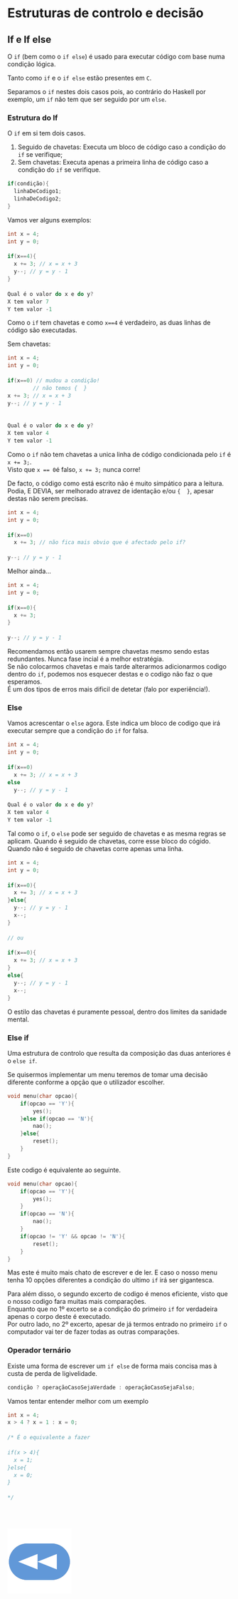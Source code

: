 # Estruturas de controlo e decisão

## If e If else
O `if` (bem como o `if else`) é usado para executar código com base numa condição lógica.

Tanto como `if` e o `if else` estão presentes em `C`.

Separamos o `if` nestes dois casos pois, ao contrário do Haskell por exemplo, um `if` não tem que ser seguido por um `else`.

### Estrutura do If

O `if` em si tem dois casos.
1. Seguido de chavetas: Executa um bloco de código caso a condição do `if` se verifique;
2. Sem chavetas: Executa apenas a primeira linha de código caso a condição do `if` se verifique.

```C
if(condição){
  linhaDeCodigo1;
  linhaDeCodigo2;
}
```

Vamos ver alguns exemplos:
```C
int x = 4;
int y = 0;

if(x==4){
  x += 3; // x = x + 3
  y--; // y = y - 1
}

Qual é o valor do x e do y?
X tem valor 7
Y tem valor -1
```
Como o `if` tem chavetas e como `x==4` é verdadeiro, as duas linhas de código são executadas.

Sem chavetas:
```C
int x = 4;
int y = 0;

if(x==0) // mudou a condição!
        // não temos {  }
x += 3; // x = x + 3
y--; // y = y - 1


Qual é o valor do x e do y?
X tem valor 4
Y tem valor -1
```
Como o `if` não tem chavetas a unica linha de código condicionada pelo `if` é `x += 3;`.
<br>Visto que `x == 0`é falso, `x += 3;` nunca corre!

De facto, o código como está escrito não é muito simpático para a leitura. Podia, E DEVIA, ser melhorado atravez de identação e/ou `{  }`, apesar destas não serem precisas.
```C
int x = 4;
int y = 0;

if(x==0)
  x += 3; // não fica mais obvio que é afectado pelo if?

y--; // y = y - 1
```
Melhor ainda...
```C
int x = 4;
int y = 0;

if(x==0){
  x += 3;
}

y--; // y = y - 1
```

Recomendamos então usarem sempre chavetas mesmo sendo estas redundantes. Nunca fase incial é a melhor estratégia.
<br>Se não colocarmos chavetas e mais tarde alterarmos adicionarmos codigo dentro do `if`, podemos nos esquecer destas e o codigo não faz o que esperamos.
<br>É um dos tipos de erros mais dificil de detetar (falo por experiência!).

### Else

Vamos acrescentar o `else` agora. Este indica um bloco de codigo que irá executar sempre que a condição do `if` for falsa.
```C
int x = 4;
int y = 0;

if(x==0)
  x += 3; // x = x + 3
else
  y--; // y = y - 1

Qual é o valor do x e do y?
X tem valor 4
Y tem valor -1
```
Tal como o `if`, o `else` pode ser seguido de chavetas e as mesma regras se aplicam.
Quando é seguido de chavetas, corre esse bloco do cógido.
Quando não é seguido de chavetas corre apenas uma linha.
```C
int x = 4;
int y = 0;

if(x==0){
  x += 3; // x = x + 3
}else{
  y--; // y = y - 1
  x--;
}

// ou

if(x==0){
  x += 3; // x = x + 3
}
else{
  y--; // y = y - 1
  x--;
}
```
O estilo das chavetas é puramente pessoal, dentro dos limites da sanidade mental.

### Else if
Uma estrutura de controlo que resulta da composição das duas anteriores é o `else if`.

Se quisermos implementar um menu teremos de tomar uma decisão diferente conforme a opção que o utilizador escolher.
```C
void menu(char opcao){
    if(opcao == 'Y'){
        yes();
    }else if(opcao == 'N'){
        nao();
    }else{
        reset();
    }
}
```
Este codigo é equivalente ao seguinte.
```C
void menu(char opcao){
    if(opcao == 'Y'){
        yes();
    }
    if(opcao == 'N'){
        nao();
    }
    if(opcao != 'Y' && opcao != 'N'){
        reset();
    }
}
```
Mas este é muito mais chato de escrever e de ler. E caso o nosso menu tenha 10 opções diferentes a condição do ultimo `if` irá ser gigantesca.

Para além disso, o segundo excerto de codigo é menos eficiente, visto que o nosso codigo fara muitas mais comparações.
<br>Enquanto que no 1º excerto se a condição do primeiro `if` for verdadeira apenas o corpo deste é executado.
<br>Por outro lado, no 2º excerto, apesar de já termos entrado no primeiro `if` o computador vai ter de fazer todas as outras comparações.

### Operador ternário

Existe uma forma de escrever um `if else` de forma mais concisa mas à custa de perda de ligivelidade.

```c
condição ? operaçãoCasoSejaVerdade : operaçãoCasoSejaFalso;
```
Vamos tentar entender melhor com um exemplo
```c
int x = 4;
x > 4 ? x = 1 : x = 0;

/* É o equivalente a fazer

if(x > 4){
  x = 1;
}else{
  x = 0;
}

*/
```

<br><br>

[![retroceder](https://raw.githubusercontent.com/David81820/Recursos-LCC/main/Rewind.png)](https://david81820.github.io/Recursos-LCC/1ano)